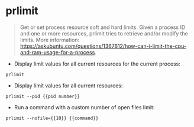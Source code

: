 # prlimit

> Get or set process resource soft and hard limits.
> Given a process ID and one or more resources, prlimit tries to retrieve and/or modify the limits.
> More information: <https://askubuntu.com/questions/1367612/how-can-i-limit-the-cpu-and-ram-usage-for-a-process>.

- Display limit values for all current resources for the current process:

`prlimit`

- Display limit values for all current resources:

`prlimit --pid {{pid number}}`

- Run a command with a custom number of open files limit:

`prlimit --nofile={{10}} {{command}}`
